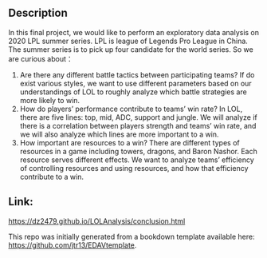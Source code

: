 ## Description
In this final project, we would like to perform an exploratory data analysis on 2020 LPL summer series. LPL is league of Legends Pro League in China. The summer series is to pick up four candidate for the world series. So we are curious about：

1. Are there any different battle tactics between participating teams? If do exist various styles, we want to use different parameters based on our understandings of LOL to roughly analyze which battle strategies are more likely to win.
2. How do players’ performance contribute to teams’ win rate? In LOL, there are five lines: top, mid, ADC, support and jungle. We will analyze if there is a correlation between players strength and teams’ win rate, and we will also analyze which lines are more important to a win. 
3. How important are resources to a win? There are different types of resources in a game including towers, dragons, and Baron Nashor. Each resource serves different effects. We want to analyze teams’ efficiency of controlling resources and using resources, and how that efficiency contribute to a win.

## Link: 
https://dz2479.github.io/LOLAnalysis/conclusion.html

This repo was initially generated from a bookdown template available here: https://github.com/jtr13/EDAVtemplate.

